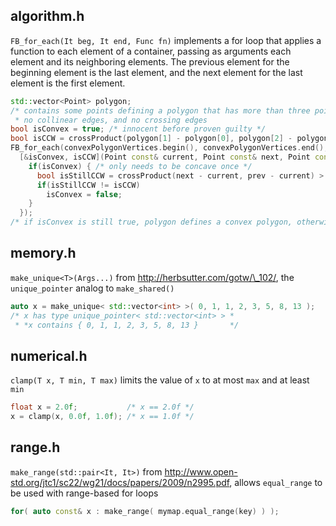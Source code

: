 algorithm.h
-----------
`FB_for_each(It beg, It end, Func fn)` implements a for loop that applies a function to each element of a container, passing as arguments each element and its neighboring elements. The previous element for the beginning element is the last element, and the next element for the last element is the first element.

``` cpp
std::vector<Point> polygon;
/* contains some points defining a polygon that has more than three points, *
 * no collinear edges, and no crossing edges                                */
bool isConvex = true; /* innocent before proven guilty */
bool isCCW = crossProduct(polygon[1] - polygon[0], polygon[2] - polygon[0]) > 0;
FB_for_each(convexPolygonVertices.begin(), convexPolygonVertices.end(),
  [&isConvex, isCCW](Point const& current, Point const& next, Point const& prev) {
    if(isConvex) { /* only needs to be concave once */
      bool isStillCCW = crossProduct(next - current, prev - current) > 0;
      if(isStillCCW != isCCW)
        isConvex = false;
    }
  });
/* if isConvex is still true, polygon defines a convex polygon, otherwise it's concave */
```

memory.h
--------
`make_unique<T>(Args...)` from http://herbsutter.com/gotw/\_102/, the `unique_pointer` analog to `make_shared()`

``` cpp
auto x = make_unique< std::vector<int> >( 0, 1, 1, 2, 3, 5, 8, 13 );
/* x has type unique_pointer< std::vector<int> > *
 * *x contains { 0, 1, 1, 2, 3, 5, 8, 13 }       */
```

numerical.h
-----------
`clamp(T x, T min, T max)` limits the value of `x` to at most `max` and at least `min`

``` cpp
float x = 2.0f;           /* x == 2.0f */
x = clamp(x, 0.0f, 1.0f); /* x == 1.0f */
```

range.h
-------
`make_range(std::pair<It, It>)` from http://www.open-std.org/jtc1/sc22/wg21/docs/papers/2009/n2995.pdf, allows `equal_range` to be used with range-based for loops

``` cpp
for( auto const& x : make_range( mymap.equal_range(key) ) );
```
